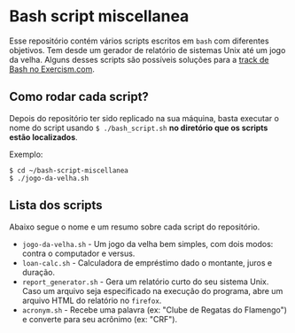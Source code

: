 # Bash script miscellanea

Esse repositório contém vários scripts escritos em `bash` com diferentes objetivos. Tem desde um gerador de relatório de sistemas Unix até um jogo da velha. Alguns desses scripts são possíveis soluções para a [track de Bash no Exercism.com](https://exercism.org/tracks/bash).

## Como rodar cada script?

Depois do repositório ter sido replicado na sua máquina, basta executar o nome do script usando `$ ./bash_script.sh` **no diretório que os scripts estão localizados**.

Exemplo:

```
$ cd ~/bash-script-miscellanea
$ ./jogo-da-velha.sh
```
## Lista dos scripts

Abaixo segue o nome e um resumo sobre cada script do repositório.

* `jogo-da-velha.sh` - Um jogo da velha bem simples, com dois modos: contra o computador e versus.
* `loan-calc.sh` - Calculadora de empréstimo dado o montante, juros e duração.
* `report_generator.sh` - Gera um relatório curto do seu sistema Unix. Caso um arquivo seja especificado na execução do programa, abre um arquivo HTML do relatório no `firefox`.
* `acronym.sh` - Recebe uma palavra (ex: "Clube de Regatas do Flamengo") e converte para seu acrônimo (ex: "CRF").